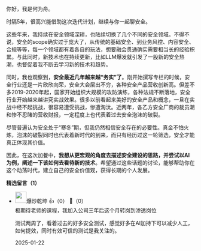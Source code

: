 你好，我是何为舟。

时隔5年，很高兴能借助这次迭代计划，继续与你一起聊安全。

这些年来，我持续在安全领域深耕，也陆续切换了几个不同的安全领域。不得不说，安全的scope确实过于庞大了，从传统的基础安全、到业务风控、内容安全、合规等等，每一个领域都有着各自的玩法，想要融会贯通确实需要相当长的经验积累。与此同时，新技术也在持续更新，比如LLM爆发就引发了一股新的安全热潮，也督促着我不断去学习新的技术和趋势。

同时，我也观察到，**安全最近几年越来越“务实”了**。刚开始撰写专栏的时候，安全行业还是一片欣欣向荣，安全大会层出不穷，各种安全产品营收创新高。但差不多2019-2020年起，国家开始组织大规模的攻防演练，各种法规不断落地，安全行业开始越来越讲究实战效果。很多以前看起来美好的安全产品和概念，一旦在实战中经不起挑战，很容易遭受挑战，惨遭淘汰。近两年，各乙方安全厂商的裁员潮和惨不忍睹的营收财报，一定程度上也代表着过去安全泡沫的破裂。

尽管普遍认为安全处于“寒冬”期，但我仍然相信安全存在的必要性。真金不怕火炼，泡沫的破裂同时也代表着新时代的到来，而只有经历过这一轮筛选，安全才能真正体现其价值。

因此，在这次加餐中，**我想从更宏观的角度去描述安全建设的思路，并尝试以AI为例，阐述一下该如何去看待新的技术**。希望通过这些话题的讨论，能够帮助你在这个动荡时代，建立自己的安全价值观，获得长期的个人发展。
<div><strong>精选留言（1）</strong></div><ul>
<li><img src="https://thirdwx.qlogo.cn/mmopen/vi_32/ezBficJZiaicmOqSMwGjMv4ib6bINFSj6ibmUiaf6eATGsttLqPS6ygtLcO2eWiaHYicCMiaicUKyxibocnuHA3b6zA50K3eg/132" width="30px"><span>爆炒乾坤</span> 👍（0） 💬（0）<div>极期待老师的课程，我加入公司三年后这个月转岗到渗透岗位

测试两周了，看着过去的好多安全测试，感觉好多在AI加持下可以减少人工，如何提效，同时有效可信的测试是我关注的。</div>2025-01-22</li><br/>
</ul>